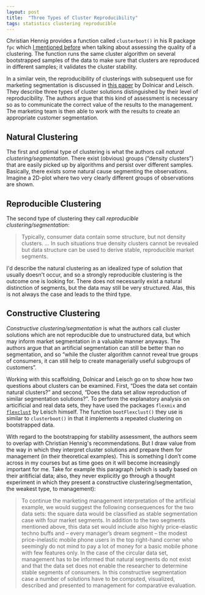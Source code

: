 ```yaml
---
layout: post
title:  "Three Types of Cluster Reproducibility"
tags: statistics clustering reproducible
---
```


Christian Hennig provides a function called `clusterboot()` in his R package `fpc` which [I mentioned before](http://www.timradtke.net/blog/assessing-clustering-quality-hennig) when talking about assessing the quality of a clustering. The function runs the same cluster algorithm on several bootstrapped samples of the data to make sure that clusters are reproduced in different samples; it validates the cluster stability.

In a similar vein, the reproducibility of clusterings with subsequent use for marketing segmentation is discussed in [this paper](https://epub.ub.uni-muenchen.de/10960/1/tr063.pdf) by Dolnicar and Leisch. They describe three types of cluster solutions distinguished by their level of reproducibility. The authors argue that this kind of assessment is necessary so as to communicate the correct value of the results to the management. The marketing team is then able to work with the results to create an appropriate customer segmentation.

## Natural Clustering

The first and optimal type of clustering is what the authors call *natural clustering/segmentation*. There exist (obvious) groups (“density clusters”) that are easily picked up by algorithms and persist over different samples. Basically, there exists some natural cause segmenting the observations. Imagine a 2D-plot where two very clearly different groups of observations are shown.

## Reproducible Clustering

The second type of clustering they call *reproducible clustering/segmentation*:
>Typically, consumer data contain some structure, but not density clusters. … In such situations true density clusters cannot be revealed but data structure can be used to derive stable, reproducible market segments.

I'd describe the natural clustering as an idealized type of solution that usually doesn't occur, and so a strongly reproducible clustering is the outcome one is looking for. There does not necessarily exist a natural distinction of segments, but the data may still be very structured. Alas, this is not always the case and leads to the third type.

## Constructive Clustering

*Constructive clustering/segmentation* is what the authors call cluster solutions which are not reproducible due to unstructured data, but which may inform market segmentation in a valuable manner anyways. The authors argue that an artificial segmentation can still be better than no segmentation, and so “while the cluster algorithm cannot reveal true groups of consumers, it can still help to create managerially useful subgroups of customers”.

Working with this scaffolding, Dolnicar and Leisch go on to show how two questions about clusters can be examined. First, “Does the data set contain natural clusters?” and second, “Does the data set allow reproduction of similar segmentation solutions?”. To perform the explanatory analysis on articificial and real data sets, they have used the packages `flexmix` and [`flexclust`](https://cran.r-project.org/web/packages/flexclust/flexclust.pdf) by Leisch himself. The function `bootFlexclust()` they use is similar to `clusterboot()` in that it implements a repeated clustering on bootstrapped data. 

With regard to the bootstrapping for stability assessment, the authors seem to overlap with Christian Hennig's recommendations. But I draw value from the way in which they interpret cluster solutions and prepare them for management (in their theoretical examples). This is something I don’t come across in my courses but as time goes on it will become increasingly important for me. Take for example this paragraph (which is sadly based on their aritificial data; also, they never explicitly go through a thought experiment in which they present a constructive clustering/segmentation, the weakest type, to management):

>To continue the marketing management interpretation of the artificial example, we would suggest the following consequences for the two data sets: the square data would be classified as stable segmentation case with four market segments. In addition to the two segments mentioned above, this data set would include also highly price-elastic techno buffs and – every manager’s dream segment – the modest price-inelastic mobile phone users in the top right-hand corner who seemingly do not mind to pay a lot of money for a basic mobile phone with few features only. In the case of the circular data set, management has to be informed that natural segments do not exist and that the data set does not enable the researcher to determine stable segments of consumers. In this constructive segmentation case a number of solutions have to be computed, visualized, described and presented to management for comparative evaluation.